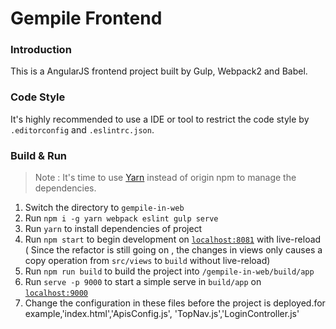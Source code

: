 # Gempile Frontend

### Introduction
This is a AngularJS frontend project built by Gulp, Webpack2 and Babel.

### Code Style

It's highly recommended to use a IDE or tool to restrict the code style by `.editorconfig` and `.eslintrc.json`.

### Build & Run

> Note : It's time to use [Yarn](https://yarnpkg.com/) instead of origin npm to manage the dependencies.

1. Switch the directory to `gempile-in-web`
2. Run `npm i -g yarn webpack eslint gulp serve` 
3. Run `yarn` to install dependencies of project
4. Run `npm start` to begin development on [`localhost:8081`](http:\\localhost:8081) with live-reload ( Since the refactor is still going on , the changes in views only causes a copy operation from `src/views` to `build` without live-reload)
5. Run `npm run build` to build the project into `/gempile-in-web/build/app`
6. Run `serve -p 9000` to start a simple serve in `build/app` on [`localhost:9000`](http:\\localhost:9000)
7. Change the configuration in these files before the project is deployed.for example,'index.html','ApisConfig.js',
'TopNav.js','LoginController.js'

